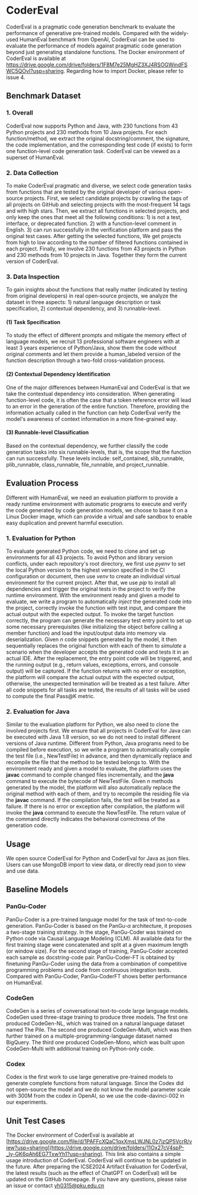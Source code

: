 # CoderEval
CoderEval is a pragmatic code generation benchmark to evaluate the performance of generative pre-trained models. Compared with the widely-used HumanEval benchmark from OpenAI, CoderEval can be used to evaluate the performance of models against pragmatic code generation beyond just generating standalone functions.
The Docker environment of CoderEval is available at https://drive.google.com/drive/folders/1F8M7e25MgHZ3XJ4RSOGWindFSWC5QOvI?usp=sharing. Regarding how to import Docker, please refer to issue 4.

## Benchmark Dataset
### 1. Overall
CoderEval now supports Python and Java, with 230 functions from 43 Python projects and 230 methods from 10 Java projects.
For each function/method, we extract the original docstring/comment, the signature, the code implementation, and the corresponding test code (if exists) to form one function-level code generation task. CoderEval can be viewed as a superset of HumanEval. 
### 2. Data Collection
To make CoderEval pragmatic and diverse, we select code generation tasks from functions that are tested by the original developer of various open-source projects.
First, we select candidate projects by crawling the tags of all projects on GitHub and selecting projects with the most-frequent 14 tags and with high stars.
Then, we extract all functions in selected projects, and only keep the ones that meet all the following conditions: 1) is not a test, interface, or deprecated function. 2) with a function-level comment in English. 3) can run successfully in the verification platform and pass the original test cases.
After getting the selected functions, We get projects from high to low according to the number of filtered functions contained in each project.
Finally, we involve 230 functions from 43 projects in Python and 230 methods from 10 projects in Java. Together they form the current version of CoderEval.
### 3. Data Inspection
To gain insights about the functions that really matter (indicated by testing from original developers) in real open-source projects, we analyze the dataset in three aspects: 1) natural language description or task specification, 2) contextual dependency, and 3) runnable-level.
#### (1) Task Specification
To study the effect of different prompts and mitigate the memory effect of language models, we recruit 13 professional software engineers with at least 3 years experience of Python/Java, show them the code without original comments and let them provide a human_labeled version of the function description through a two-fold cross-validation process.
#### (2) Contextual Dependency Identification
One of the major differences between HumanEval and CoderEval is that we take the contextual dependency into consideration. When generating function-level code, it is often the case that a token reference error will lead to an error in the generation of the entire function. Therefore, providing the information actually called in the function can help CoderEval verify the model's awareness of context information in a more fine-grained way.
#### (3) Runnable-level Classification
Based on the contextual dependency, we further classify the code generation tasks into six runnable-levels, that is, the scope that the function can run successfully. These levels include:  self_contained, slib_runnable, plib_runnable, class_runnable, file_runnable, and project_runnable.
## Evaluation Process
Different with HumanEval, we need an evaluation platform to provide a ready runtime environment with automatic programs to execute and verify the code generated by code generation models, we choose to base it on a Linux Docker image, which can provide a virtual and safe sandbox to enable easy duplication and prevent harmful execution.
### 1. Evaluation for Python
To evaluate generated Python code, we need to clone and set up environments for all 43 projects.
To avoid Python and library version conflicts, under each repository's root directory, we first use *pyenv* to set the local Python version to the highest version specified in the CI configuration or document, then use *venv* to create an individual virtual environment for the current project.
After that, we use *pip* to install all dependencies and trigger the original tests in the project to verify the runtime environment.
With the environment ready and given a model to evaluate, we write a program to automatically *inject* the generated code into the project, correctly invoke the function with test input, and compare the actual output with the expected output.
To invoke the target function correctly, the program can generate the necessary test entry point to set up some necessary prerequisites (like initializing the object before calling a member function) and load the input/output data into memory via deserialization.
Given *n* code snippets generated by the model, it then sequentially replaces the original function with each of them to *simulate* a scenario when the developer accepts the generated code and tests it in an actual IDE.
After the replacement, the entry point code will be triggered, and the running output (e.g., return values, exceptions, errors, and console output) will be captured.
If the function returns with no error or exception, the platform will compare the actual output with the expected output, otherwise, the unexpected termination will be treated as a test failure. After all code snippets for all tasks are tested, the results of all tasks will be used to compute the final Pass@K metric.

### 2. Evaluation for Java
Similar to the evaluation platform for Python, we also need to clone the involved projects first.
We ensure that all projects in CoderEval for Java can be executed with Java 1.8 version, so we do not need to install different versions of Java runtime.
Different from Python, Java programs need to be compiled before execution, so we write a program to automatically compile the test file (i.e., NewTestFile) in advance, and then dynamically replace and recompile the file that the method to be tested belongs to.
With the environment ready and given a model to evaluate, the platform uses the **javac** command to compile changed files incrementally, and the **java** command to execute the bytecode of NewTestFile. 
Given *n* methods generated by the model, the platform will also automatically replace the original method with each of them, and try to recompile the residing file via the **javac** command. If the compilation fails, the test will be treated as a failure.
If there is no error or exception after compilation, the platform will invoke the **java** command to execute the NewTestFile.
The return value of the command directly indicates the behavioral correctness of the generation code.

## Usage
We open source CoderEval for Python and CoderEval for Java as json files. Users can use MongoDB import to view data, or directly read json to view and use data.

## Baseline Models
### PanGu-Coder
PanGu-Coder is a pre-trained language model for the task of text-to-code generation. PanGu-Coder is based on the PanGu-$\alpha$ architecture, it proposes a two-stage training strategy. 
In the stage, PanGu-Coder was trained on Python code via Causal Language Modeling (CLM). 
All available data for the first training stage were concatenated and split at a given maximum length (or window size).
For the second stage of training, PanGu-Coder accepted each sample as docstring-code pair.
PanGu-Coder-FT is obtained by finetuning PanGu-Coder using the data from a combination of competitive programming problems and code from continuous integration tests.
Compared with PanGu-Coder, PanGu-CoderFT shows better performance on HumanEval.
### CodeGen
CodeGen is a series of conversational text-to-code large language models.
CodeGen used three-stage training to produce three models.
The first one produced CodeGen-NL, which was trained on a natural language dataset named The Pile.
The second one produced CodeGen-Multi, which was then further trained on a multiple-programming-language dataset named BigQuery. 
The third one produced CodeGen-Mono, which was built upon CodeGen-Multi with additional training on Python-only code.
### Codex
Codex is the first work to use large generative pre-trained models to generate complete functions from natural language.
Since the Codex did not open-source the model and we do not know the model parameter scale with 300M from the codex in OpenAI, so we use the code-davinci-002 in our experiments.

## Unit Test Cases
The Docker environment of CoderEval is available at [https://drive.google.com/file/d/1PAFFcXQaC1qxXmsLWJNL0z7izQP5VcrR/view?usp=sharing](https://drive.google.com/drive/folders/11Ox27cV4spP-_ly-GK6qAh6EG7TxwYh1?usp=sharing). This link also contains a simple usage introduction of CoderEval. CoderEval will continue to be updated in the future. 
After preparing the ICSE2024 Artifact Evaluation for CoderEval, the latest results (such as the effect of ChatGPT on CoderEval) will be updated on the GitHub homepage. 
If you have any questions, please raise an issue or contact yh0315@pku.edu.cn

